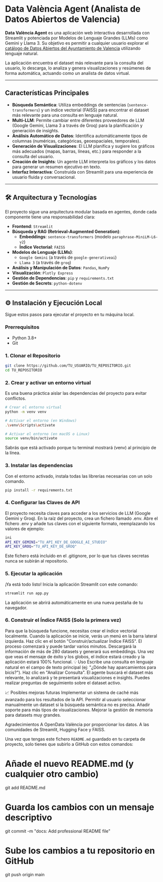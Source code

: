 # Data València Agent  (Analista de Datos Abiertos de Valencia)


**Data València Agent** es una aplicación web interactiva desarrollada con Streamlit y potenciada por Modelos de Lenguaje Grandes (LLMs) como Gemini y Llama 3. Su objetivo es permitir a cualquier usuario explorar el [catálogo de Datos Abiertos del Ayuntamiento de Valencia](https://valencia.opendatasoft.com/pages/home/?flg=es-es) utilizando lenguaje natural.

La aplicación encuentra el dataset más relevante para la consulta del usuario, lo descarga, lo analiza y genera visualizaciones y resúmenes de forma automática, actuando como un analista de datos virtual.

---

##  Características Principales

-   **Búsqueda Semántica**: Utiliza embeddings de sentencias (`sentence-transformers`) y un índice vectorial (FAISS) para encontrar el dataset más relevante para una consulta en lenguaje natural.
-   **Multi-LLM**: Permite cambiar entre diferentes proveedores de LLM (Google Gemini, Llama 3 a través de Groq) para la planificación y generación de insights.
-   **Análisis Automático de Datos**: Identifica automáticamente tipos de columnas (numéricas, categóricas, geoespaciales, temporales).
-   **Generación de Visualizaciones**: El LLM planifica y sugiere los gráficos más adecuados (mapas, barras, líneas, etc.) para responder a la consulta del usuario.
-   **Creación de Insights**: Un agente LLM interpreta los gráficos y los datos para generar un resumen ejecutivo en texto.
-   **Interfaz Interactiva**: Construida con Streamlit para una experiencia de usuario fluida y conversacional.

---

## 🛠️ Arquitectura y Tecnologías

El proyecto sigue una arquitectura modular basada en agentes, donde cada componente tiene una responsabilidad clara:

-   **Frontend**: `Streamlit`
-   **Búsqueda y RAG (Retrieval-Augmented Generation)**:
    -   **Embeddings**: `sentence-transformers` (modelo `paraphrase-MiniLM-L6-v2`)
    -   **Índice Vectorial**: `FAISS`
-   **Modelos de Lenguaje (LLMs)**:
    -   `Google Gemini` (a través de `google-generativeai`)
    -   `Llama 3` (a través de `groq`)
-   **Análisis y Manipulación de Datos**: `Pandas`, `NumPy`
-   **Visualización**: `Plotly Express`
-   **Gestión de Dependencias**: `pip` y `requirements.txt`
-   **Gestión de Secrets**: `python-dotenv`

---

## ⚙️ Instalación y Ejecución Local

Sigue estos pasos para ejecutar el proyecto en tu máquina local.

### Prerrequisitos

-   Python 3.8+
-   Git

### 1. Clonar el Repositorio

```bash
git clone https://github.com/TU_USUARIO/TU_REPOSITORIO.git
cd TU_REPOSITORIO
```


### 2. Crear y activar un entorno virtual
Es una buena práctica aislar las dependencias del proyecto para evitar conflictos.
```bash
# Crear el entorno virtual
python -m venv venv

# Activar el entorno (en Windows)
.\venv\Scripts\activate

# Activar el entorno (en macOS o Linux)
source venv/bin/activate
```
Sabrás que está activado porque tu terminal mostrará (venv) al principio de la línea.

### 3. Instalar las dependencias
Con el entorno activado, instala todas las librerías necesarias con un solo comando.
``` bash
pip install -r requirements.txt
```
### 4. Configurar las Claves de API
El proyecto necesita claves para acceder a los servicios de LLM (Google Gemini y Groq).
En la raíz del proyecto, crea un fichero llamado .env.
Abre el fichero .env y añade tus claves con el siguiente formato, reemplazando los valores de ejemplo:
```bash
ini
API_KEY_GEMINI="TU_API_KEY_DE_GOOGLE_AI_STUDIO"
API_KEY_GROQ="TU_API_KEY_DE_GROQ"
```

Este fichero está incluido en el .gitignore, por lo que tus claves secretas nunca se subirán al repositorio.

### 5. Ejecutar la aplicación
¡Ya está todo listo! Inicia la aplicación Streamlit con este comando:
``` bash
streamlit run app.py
```
La aplicación se abrirá automáticamente en una nueva pestaña de tu navegador.
### 6. Construir el Índice FAISS (Solo la primera vez)
Para que la búsqueda funcione, necesitas crear el índice vectorial localmente.
Cuando la aplicación se inicie, verás un menú en la barra lateral izquierda.
Haz clic en el botón "Construir/actualizar Índice FAISS".
El proceso comenzará y puede tardar varios minutos. Descargará la información de más de 280 datasets y generará sus embeddings.
Una vez que veas el mensaje de éxito y los globos, el índice estará creado y la aplicación estará 100% funcional.
💡 Uso
Escribe una consulta en lenguaje natural en el campo de texto principal (ej: "¿Dónde hay aparcamientos para bicis?").
Haz clic en "Analizar Consulta".
El agente buscará el dataset más relevante, lo analizará y te presentará visualizaciones e insights.
Puedes realizar preguntas de seguimiento sobre el dataset activo.

📈 Posibles mejoras futuras
Implementar un sistema de caché más avanzado para los resultados de la API.
Permitir al usuario seleccionar manualmente un dataset si la búsqueda semántica no es precisa.
Añadir soporte para más tipos de visualizaciones.
Mejorar la gestión de memoria para datasets muy grandes.


Agradecimientos
A OpenData València por proporcionar los datos.
A las comunidades de Streamlit, Hugging Face y FAISS.


Una vez que tengas este fichero `README.md` guardado en tu carpeta de proyecto, solo tienes que subirlo a GitHub con estos comandos:


# Añade el nuevo README.md (y cualquier otro cambio)
git add README.md

# Guarda los cambios con un mensaje descriptivo
git commit -m "docs: Add professional README file"

# Sube los cambios a tu repositorio en GitHub
git push origin main
